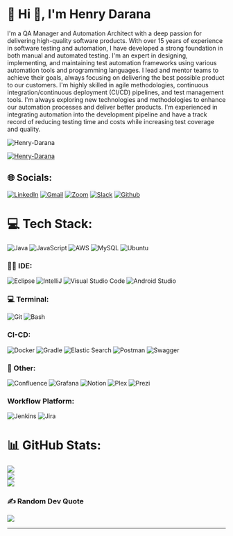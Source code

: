 # 💫 Hi 👋, I'm Henry Darana
I'm a QA Manager and Automation Architect with a deep passion for delivering high-quality software products. With over 15 years of experience in software testing and automation, I have developed a strong foundation in both manual and automated testing. I'm an expert in designing, implementing, and maintaining test automation frameworks using various automation tools and programming languages. I lead and mentor teams to achieve their goals, always focusing on delivering the best possible product to our customers. I'm highly skilled in agile methodologies, continuous integration/continuous deployment (CI/CD) pipelines, and test management tools. I'm always exploring new technologies and methodologies to enhance our automation processes and deliver better products. I'm experienced in integrating automation into the development pipeline and have a track record of reducing testing time and costs while increasing test coverage and quality.

<p align="left"> <img src="https://komarev.com/ghpvc/?username=Henry-Darana&label=Profile%20views&color=lightgrey&style=flat-square&abbreviated=true" alt="Henry-Darana" /> </p>
<p align="left"> <a href="https://github.com/ryo-ma/github-profile-trophy"><img src="https://github-profile-trophy.vercel.app/?username=Henry-Darana&theme=dark_dimmed&no-frame=true&no-bg=true" alt="Henry-Darana" /></a> </p>

## 🌐 Socials:
[![LinkedIn](https://img.shields.io/badge/LinkedIn-0077B5?style=for-the-badge&logo=linkedin&logoColor=white)](https://linkedin.com/in/https://www.linkedin.com/in/henrydarana/) 
[![Gmail](https://img.shields.io/badge/Gmail-D14836?style=for-the-badge&logo=gmail&logoColor=white)](mailto:henry.darana@tray.com) 
[![Zoom](https://img.shields.io/badge/Zoom-2D8CFF?style=for-the-badge&logo=zoom&logoColor=white)](mailto:henry.darana@tray.com) 
[![Slack](https://img.shields.io/badge/Slack-4A154B?style=for-the-badge&logo=slack&logoColor=white)](mailto:henry.darana@tray.com) 
[![Github](https://img.shields.io/badge/GitHub-100000?style=for-the-badge&logo=github&logoColor=white)](https://github.com/Henry-Darana) 


# 💻 Tech Stack:
![Java](https://img.shields.io/badge/Java-ED8B00?style=for-the-badge&logo=openjdk&logoColor=white) 
![JavaScript](https://img.shields.io/badge/JavaScript-F7DF1E?style=for-the-badge&logo=JavaScript&logoColor=white) 
![AWS](https://img.shields.io/badge/Amazon_AWS-232F3E?style=for-the-badge&logo=amazon-aws&logoColor=white) 
![MySQL](https://img.shields.io/badge/MySQL-00000F?style=for-the-badge&logo=mysql&logoColor=white) 
![Ubuntu](https://img.shields.io/badge/Ubuntu-E95420?style=for-the-badge&logo=ubuntu&logoColor=white) 

### 👩‍💻 IDE:
![Eclipse](https://img.shields.io/badge/Eclipse-2C2255?style=for-the-badge&logo=eclipse&logoColor=white) 
![IntelliJ](https://img.shields.io/badge/IntelliJ_IDEA-000000.svg?style=for-the-badge&logo=intellij-idea&logoColor=white) 
![Visual Studio Code](https://img.shields.io/badge/Visual_Studio_Code-0078D4?style=for-the-badge&logo=visual%20studio%20code&logoColor=white) 
![Android Studio](https://img.shields.io/badge/Android_Studio-3DDC84?style=for-the-badge&logo=android-studio&logoColor=white) 


### 💻 Terminal:
![Git](	https://img.shields.io/badge/GIT-E44C30?style=for-the-badge&logo=git&logoColor=white) 
![Bash](https://img.shields.io/badge/GNU%20Bash-4EAA25?style=for-the-badge&logo=GNU%20Bash&logoColor=white) 

### CI-CD:
![Docker](https://img.shields.io/badge/docker-%230db7ed.svg?style=for-the-badge&logo=docker&logoColor=white) 
![Gradle](https://img.shields.io/badge/Gradle-02303A.svg?style=for-the-badge&logo=Gradle&logoColor=white) 
![Elastic Search](https://img.shields.io/badge/-ElasticSearch-005571?style=for-the-badge&logo=elasticsearch) 
![Postman](https://img.shields.io/badge/Postman-FF6C37?style=for-the-badge&logo=postman&logoColor=white) 
![Swagger](https://img.shields.io/badge/-Swagger-%23Clojure?style=for-the-badge&logo=swagger&logoColor=white)

### 🥅 Other:
![Confluence](https://img.shields.io/badge/confluence-%23172BF4.svg?style=for-the-badge&logo=confluence&logoColor=white) 
![Grafana](https://img.shields.io/badge/grafana-%23F46800.svg?style=for-the-badge&logo=grafana&logoColor=white) 
![Notion](https://img.shields.io/badge/Notion-%23000000.svg?style=for-the-badge&logo=notion&logoColor=white)
![Plex](https://img.shields.io/badge/plex-%23E5A00D.svg?style=for-the-badge&logo=plex&logoColor=white)
![Prezi](https://img.shields.io/badge/Prezi-%23000000.svg?style=for-the-badge&logo=Prezi&logoColor=white)

### Workflow Platform:
![Jenkins](https://img.shields.io/badge/Jenkins-D24939?style=for-the-badge&logo=Jenkins&logoColor=white) 
![Jira](https://img.shields.io/badge/Jira-0052CC?style=for-the-badge&logo=Jira&logoColor=white) 

# 📊 GitHub Stats:
![](https://github-readme-stats.vercel.app/api?username=Henry-Darana&theme=solarized-dark&hide_border=false&include_all_commits=true&count_private=true)<br/>
![](https://github-readme-streak-stats.herokuapp.com/?user=Henry-Darana&theme=solarized-dark&hide_border=false)<br/>
![](https://github-readme-stats.vercel.app/api/top-langs/?username=Henry-Darana&theme=solarized-dark&hide_border=false&include_all_commits=true&count_private=true&layout=compact)

### ✍️ Random Dev Quote
![](https://quotes-github-readme.vercel.app/api?type=horizontal&theme=dark)

---
<!-- [![](https://visitcount.itsvg.in/api?id=Henry-Darana&icon=5&color=0)](https://visitcount.itsvg.in) -->
<!-- Proudly created with GPRM ( https://gprm.itsvg.in ) -->
